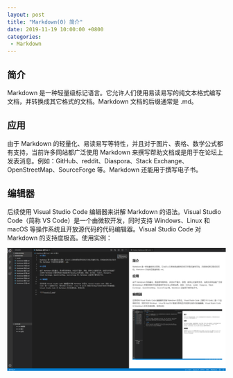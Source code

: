 ```yaml
---
layout: post
title: "Markdown(0) 简介"
date: 2019-11-19 10:00:00 +0800
categories: 
 - Markdown
---
```


## 简介

Markdown 是一种轻量级标记语言。它允许人们使用易读易写的纯文本格式编写文档，并转换成其它格式的文档。Markdown 文档的后缀通常是 \.md。

<!-- more -->

## 应用

由于 Markdown 的轻量化、易读易写等特性，并且对于图片、表格、数学公式都有支持，当前许多网站都广泛使用 Markdown 来撰写帮助文档或是用于在论坛上发表消息。例如：GitHub、reddit、Diaspora、Stack Exchange、OpenStreetMap、SourceForge 等。Markdown 还能用于撰写电子书。

## 编辑器

后续使用 Visual Studio Code 编辑器来讲解 Markdown 的语法。Visual Studio Code（简称 VS Code）是一个由微软开发，同时支持 Windows、Linux 和 macOS 等操作系统且开放源代码的代码编辑器。Visual Studio Code 对 Markdown 的支持度极高。使用实例：

![1](/assets/images/Markdown/1.png)
